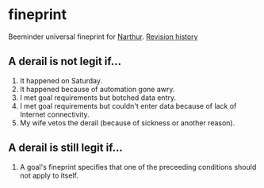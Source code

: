 # fineprint
Beeminder universal fineprint for [Narthur](https://www.beeminder.com/narthur). [Revision history](https://github.com/narthur/fineprint/commits/master)

## A derail is not legit if...

1. It happened on Saturday.
2. It happened because of automation gone awry.
3. I met goal requirements but botched data entry.
4. I met goal requirements but couldn't enter data because of lack of Internet connectivity.
5. My wife vetos the derail (because of sickness or another reason).

## A derail is still legit if...

1. A goal's fineprint specifies that one of the preceeding conditions should not apply to itself.
